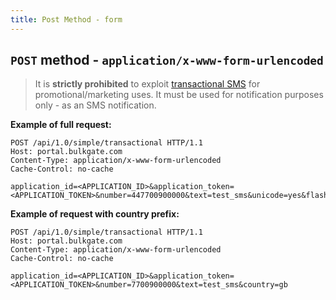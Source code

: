 ```yaml
---
title: Post Method - form
---
```


## `POST` method - `application/x-www-form-urlencoded`

> It is **strictly prohibited** to exploit [transactional SMS](difference-promotional-transactional-sms.md#transactional-sms) for promotional/marketing uses. It must be used for notification purposes only - as an SMS notification.

**Example of full request:**
``` http
POST /api/1.0/simple/transactional HTTP/1.1
Host: portal.bulkgate.com
Content-Type: application/x-www-form-urlencoded
Cache-Control: no-cache

application_id=<APPLICATION_ID>&application_token=<APPLICATION_TOKEN>&number=447700900000&text=test_sms&unicode=yes&flash=no&sender_id=gText&sender_id_value=BulkGate&country=gb
```

**Example of request with country prefix:**
``` http
POST /api/1.0/simple/transactional HTTP/1.1
Host: portal.bulkgate.com
Content-Type: application/x-www-form-urlencoded
Cache-Control: no-cache

application_id=<APPLICATION_ID>&application_token=<APPLICATION_TOKEN>&number=7700900000&text=test_sms&country=gb
```
